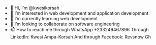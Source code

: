- 👋 Hi, I’m @kwesikorsah
- 👀 I’m interested in web development and application development
- 🌱 I’m currently learning web development
- 💞️ I’m looking to collaborate on software engineering
- 📫 How to reach me through WhatsApp +233249467896
Through LinkedIn: Kwesi Ampa-Korsah
And through Facebook: Revsnow Gh

<!---
kwesikorsah/kwesikorsah is a ✨ special ✨ repository because its `README.md` (this file) appears on your GitHub profile.
You can click the Preview link to take a look at your changes.
--->
